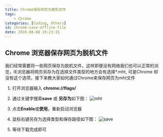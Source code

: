 ```yaml
---
title: Chrome保存网页为脱机文件
tags: 
    - Chrome
categories: [Coding, Others]
id: chrome-save-offline-file
date: 2016-08-08 19:23:15
---
```


## Chrome 浏览器保存网页为脱机文件

我们经常需要将一些网页保存为脱机文件，这样即便没有网络我们也可以正常的浏览，IE浏览器将网页另存为在选择文件类型的地方会有选择*.mht, 可是Chrome 却没有这个选项，接下来教大家如何通过Chrome来保存网页为mht文件

1. 打开浏览器输入 **chrome://flags/**
2. 通过关键字搜索**save** 或 **另存为**如下图：
![mht](http://7xkyc7.com1.z0.glb.clouddn.com/chrome_mht.png)

3. 点击**Enable**或**使用**，重新启动浏览器
4. 鼠标右键另存为选择类型和保存路径如下图：
![save](http://7xkyc7.com1.z0.glb.clouddn.com/chrome_save.png)

5. 等待下载完成即可


<!-- more -->
